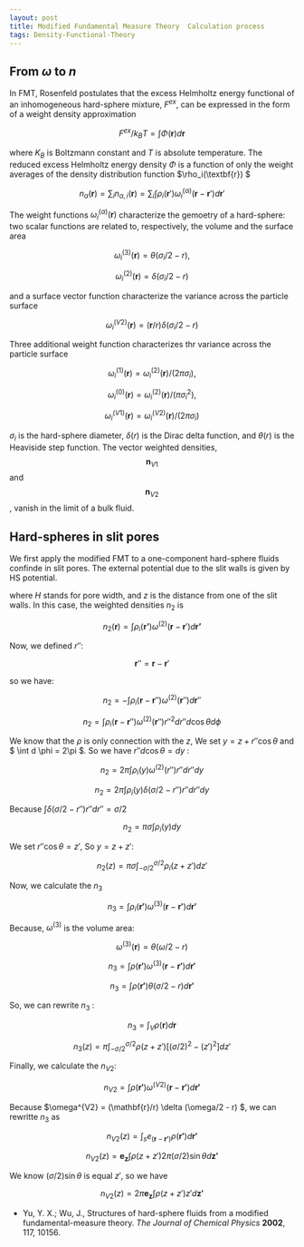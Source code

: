```yaml
---
layout: post
title: Modified Fundamental Measure Theory  Calculation process
tags: Density-Functional-Theory
---
```


## From $\omega$ to $n$

In FMT, Rosenfeld postulates that the excess Helmholtz energy functional of an inhomogeneous hard-sphere mixture, $F^{ex}$, can be expressed in the form of a weight density approximation

$$
  F^{ex}/k_BT = \int \Phi (\textbf{r}) d\textbf{r}
$$

where $K_B$ is Boltzmann constant and $T$ is absolute temperature. The reduced excess Helmholtz energy density $\Phi$ is a function of only the weight averages of the density distribution function $\rho_i(\textbf{r}) $

$$
  n_{\alpha} (\textbf{r}) = \sum_i n_{\alpha ,i} (\textbf{r}) = \sum_i \int \rho_i (\textbf{r}') \omega_i^{(\alpha)} (\textbf{r} - \textbf{r}')d\textbf{r}'
$$

The weight functions $\omega_i^{(\alpha)}(\textbf{r})$ characterize the gemoetry of a hard-sphere: two scalar functions are related to, respectively, the volume and the surface area

$$
  \omega_i^{(3)} (\textbf{r}) = \theta (\sigma_i/2 -r),
$$

$$
  \omega_i^{(2)}(\textbf{r}) = \delta (\sigma_i/2 -r)
$$

and a surface vector function characterize the variance across the particle surface 

$$
   \omega_i^{(V2)}(\textbf{r}) = (\textbf{r}/r)\delta (\sigma_i/2 -r)
$$

Three additional weight function characterizes thr variance across the particle surface

$$
  \omega_i^{(1)}(\textbf{r}) = \omega_i^{(2)}(\textbf{r})/(2\pi \sigma_i),
$$

$$
  \omega_i^{(0)}(\textbf{r}) = \omega_i^{(2)}(\textbf{r})/(\pi \sigma_i^2),
$$

$$
  \omega_i^{(V1)}(\textbf{r}) = \omega_i^{(V2)}(\textbf{r})/(2\pi \sigma_i)
$$

 $\sigma_i$ is the hard-sphere diameter, $\delta (r)$ is the Dirac delta function, and $\theta (r)$ is the Heaviside step function. The vector weighted densities, $$\textbf{n}_{V1}$$ and $$\textbf{n}_{V2}$$, vanish in the limit of a bulk fluid.

## Hard-spheres in slit pores


We first apply the modified FMT to a one-component hard-sphere fluids confinde in slit pores. The external potential due to the slit walls is given by HS potential.

where $H$ stands for pore width, and $z$ is the distance from one of the slit walls. In this case, the weighted densities $n_2$ is

$$
  n_2(\textbf{r}) = \int \rho_i(\textbf{r'}) \omega^{(2)}(\textbf{r}-\textbf{r}')d\textbf{r'}
$$

Now, we defined $r''$:

$$
  \textbf{r}'' = \textbf{r}-\textbf{r}'
$$

so we have:

$$
  n_{2} = -\int \rho_i (\textbf{r}-\textbf{r}'') \omega^{(2)}(\textbf{r}'')d\textbf{r}''
$$

$$
  n_{2} = \int \rho_i (\textbf{r}-\textbf{r}'') \omega^{(2)}(\textbf{r}'')r''^2 dr'' d\cos \theta d \phi
$$

We know that the $\rho$ is only connection with the $z$, We set $y = z + r'' 	\cos \theta$ and $ \int d \phi = 2\pi  $. So we have $r'' d \cos \theta = d y$ :

$$
  n_2 = 2 \pi \int \rho_i (y) \omega^{(2)} (r'') r'' dr'' d y
$$

$$
  n_2 = 2 \pi \int \rho_i (y) \delta (\sigma /2 - r'') r''  d r'' d y
$$

Because $\int \delta (\sigma / 2 -r'') r'' dr''= \sigma /2$

$$
  n_2=\pi \sigma \int \rho_i (y) d y
$$

We set $r'' \cos \theta = z'$, So $y = z + z'$:

$$
  n_2(z) = \pi \sigma \int_{-\sigma/2}^{\sigma/2} \rho_i (z+z') d z'
$$

Now, we calculate the $n_{3}$

$$
 n_{3} = \int \rho_{i}( \mathbf{r'} ) \omega^{(3)} (\mathbf{r} - \mathbf{r'}) d \mathbf{r'}
$$

Because, $\omega^{(3)}$ is the volume area:

$$
 \omega^{(3)}(\mathbf{r}) = \theta (\omega/2 - r) 
$$

$$
 n_3 = \int \rho (\mathbf{r'}) \omega^{(3)} (\mathbf{r} - \mathbf{r'}) d \mathbf{r'}
$$

$$
 \label{eq:n_3-4}
 n_{3} = \int \rho(\mathbf{r'}) \theta (\sigma / 2 - r ) d \mathbf{r'}
$$

So, we can rewrite $n_3$ :

$$
 \label{eq:n_3-5}
 n_{3} = \int_{V} \rho(\mathbf{r}) d \mathbf{r}
$$

$$
 \label{eq:n_3-6}
 n_{3}(z) = \pi \int_{-\sigma/2}^{\sigma /2} \rho(z+z')  \left[ \left(\sigma /2\right)^2 - (z')^2 \right] d z'
$$

Finally, we calculate the $n_{V2}$:

$$
\label{eq:n-v2-1}
n_{V2} = \int \rho (\mathbf{r'}) \omega ^{(V2)} (\mathbf{r} - \mathbf{r'}) d \mathbf{r'}
$$

Because $\omega^{V2} = (\mathbf{r}/r) \delta (\omega/2 - r) $, we can rewritte $n_3$ as

$$
\label{eq:n-v2-2}
 n_{V2}(z) = \int_s e_{(\mathbf{r}-\mathbf{r'})} \rho(\mathbf{r'})  d \mathbf{r'}
$$

$$
  \label{eq:n-v2-3}
  n_{V2}(z) =  \mathbf{e_z} \int \rho (z+z') 2 \pi ( \sigma / 2 ) \sin \theta d\mathbf{z'} 
$$

We know $(\sigma / 2)\sin \theta$ is equal $z'$, so we have


  $$n_{V2}(z) =  2 \pi \mathbf{e_z} \int \rho (z+z') z' d\mathbf{z'} $$


* Yu, Y. X.; Wu, J., Structures of hard-sphere fluids from a modified fundamental-measure theory. *The Journal of Chemical Physics* **2002**, 117, 10156.